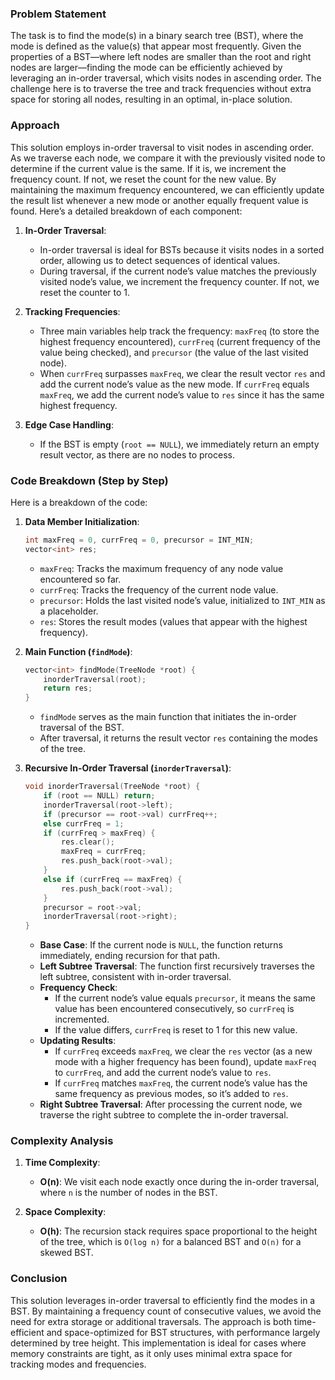 ### Problem Statement

The task is to find the mode(s) in a binary search tree (BST), where the mode is defined as the value(s) that appear most frequently. Given the properties of a BST—where left nodes are smaller than the root and right nodes are larger—finding the mode can be efficiently achieved by leveraging an in-order traversal, which visits nodes in ascending order. The challenge here is to traverse the tree and track frequencies without extra space for storing all nodes, resulting in an optimal, in-place solution.

### Approach

This solution employs in-order traversal to visit nodes in ascending order. As we traverse each node, we compare it with the previously visited node to determine if the current value is the same. If it is, we increment the frequency count. If not, we reset the count for the new value. By maintaining the maximum frequency encountered, we can efficiently update the result list whenever a new mode or another equally frequent value is found. Here’s a detailed breakdown of each component:

1. **In-Order Traversal**:
   - In-order traversal is ideal for BSTs because it visits nodes in a sorted order, allowing us to detect sequences of identical values.
   - During traversal, if the current node’s value matches the previously visited node’s value, we increment the frequency counter. If not, we reset the counter to 1.

2. **Tracking Frequencies**:
   - Three main variables help track the frequency: `maxFreq` (to store the highest frequency encountered), `currFreq` (current frequency of the value being checked), and `precursor` (the value of the last visited node).
   - When `currFreq` surpasses `maxFreq`, we clear the result vector `res` and add the current node’s value as the new mode. If `currFreq` equals `maxFreq`, we add the current node’s value to `res` since it has the same highest frequency.

3. **Edge Case Handling**:
   - If the BST is empty (`root == NULL`), we immediately return an empty result vector, as there are no nodes to process.

### Code Breakdown (Step by Step)

Here is a breakdown of the code:

1. **Data Member Initialization**:
   ```cpp
   int maxFreq = 0, currFreq = 0, precursor = INT_MIN;
   vector<int> res;
   ```
   - `maxFreq`: Tracks the maximum frequency of any node value encountered so far.
   - `currFreq`: Tracks the frequency of the current node value.
   - `precursor`: Holds the last visited node’s value, initialized to `INT_MIN` as a placeholder.
   - `res`: Stores the result modes (values that appear with the highest frequency).

2. **Main Function (`findMode`)**:
   ```cpp
   vector<int> findMode(TreeNode *root) {
       inorderTraversal(root);
       return res;
   }
   ```
   - `findMode` serves as the main function that initiates the in-order traversal of the BST.
   - After traversal, it returns the result vector `res` containing the modes of the tree.

3. **Recursive In-Order Traversal (`inorderTraversal`)**:
   ```cpp
   void inorderTraversal(TreeNode *root) {
       if (root == NULL) return;
       inorderTraversal(root->left);
       if (precursor == root->val) currFreq++;
       else currFreq = 1;
       if (currFreq > maxFreq) {
           res.clear();
           maxFreq = currFreq;
           res.push_back(root->val);
       }
       else if (currFreq == maxFreq) {
           res.push_back(root->val);
       }
       precursor = root->val;
       inorderTraversal(root->right);
   }
   ```
   - **Base Case**: If the current node is `NULL`, the function returns immediately, ending recursion for that path.
   - **Left Subtree Traversal**: The function first recursively traverses the left subtree, consistent with in-order traversal.
   - **Frequency Check**:
     - If the current node’s value equals `precursor`, it means the same value has been encountered consecutively, so `currFreq` is incremented.
     - If the value differs, `currFreq` is reset to 1 for this new value.
   - **Updating Results**:
     - If `currFreq` exceeds `maxFreq`, we clear the `res` vector (as a new mode with a higher frequency has been found), update `maxFreq` to `currFreq`, and add the current node’s value to `res`.
     - If `currFreq` matches `maxFreq`, the current node’s value has the same frequency as previous modes, so it’s added to `res`.
   - **Right Subtree Traversal**: After processing the current node, we traverse the right subtree to complete the in-order traversal.

### Complexity Analysis

1. **Time Complexity**:
   - **O(n)**: We visit each node exactly once during the in-order traversal, where `n` is the number of nodes in the BST.

2. **Space Complexity**:
   - **O(h)**: The recursion stack requires space proportional to the height of the tree, which is `O(log n)` for a balanced BST and `O(n)` for a skewed BST.

### Conclusion

This solution leverages in-order traversal to efficiently find the modes in a BST. By maintaining a frequency count of consecutive values, we avoid the need for extra storage or additional traversals. The approach is both time-efficient and space-optimized for BST structures, with performance largely determined by tree height. This implementation is ideal for cases where memory constraints are tight, as it only uses minimal extra space for tracking modes and frequencies.